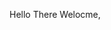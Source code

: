 Hello There Welocme, 




<!---
PanthakaAdikariArachchi/PanthakaAdikariArachchi is a ✨ special ✨ repository because its `README.md` (this file) appears on your GitHub profile.
You can click the Preview link to take a look at your changes.
--->
